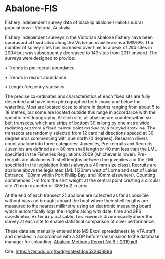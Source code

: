 # Abalone-FIS
Fishery independent survey data of blacklip abalone (Haliotis rubra) populations in Victoria, Australia

Fishery independent surveys in the Victorian Abalone Fishery have been conducted at fixed sites along the Victorian coastline since 1989/90. The number of survey sites has increased over time to a peak of 204 sites in 2004 but was subsequently decreased to 143 sites from 2017 onward. 
The surveys were designed to provide:

•	Trends in pre-recruit abundance

•	Trends in recruit abundance

•	Length frequency statistics

The precise co-ordinates and characteristics of each fixed site are fully described and have been photographed both above and below the waterline. Most are located close to shore in depths ranging from about 5 to 18 metres, but some are located outside this range in accordance with the specific reef topography. At each site, all abalone are counted within six belt transects, which are strips of bottom 30 m long by one metre wide radiating out from a fixed central point marked by a buoyed shot-line. The transects are randomly selected from 12 cardinal directions spaced at 30-degree arcs commencing with due north (0 degrees). Research divers count abalone into three categories: Juveniles, Pre-recruits and Recruits. Juveniles are defined as < 80 mm shell length or 40 mm less than the LML specified in the Fisheries Regulations 2009 (whichever is lower). Pre-recruits are abalone with shell lengths between the juveniles and the LML specified in the legislation (this is always a 40 mm size class). Recruits are abalone above the legislated LML (120mm west of Lorne and east of Lakes Entrance, 100mm within Port Phillip Bay, and 110mm elsewhere). Counting commences 5-m from the shot weight at the central point creating a circular site 70 m in diameter or 3850 m2 in area.

At the end of each transect 25 abalone are collected as far as possible without bias and brought aboard the boat where their shell lengths are measured to the nearest millimetre using an electronic measuring board which automatically logs the lengths along with date, time and GPS coordinates. As far as practicable, two research divers equally share the survey at each site to enable statistical comparison of diver performance.

These data are manually entered into MS Excel spreadsheets by VFA staff and checked in accordance with a SOP before transmission to the database manager for uploading.
[Abalone Methods Report No.9 - 2019.pdf](https://github.com/Ekologas/Abalone-FIS/files/9485238/Abalone.Methods.Report.No.9.-.2019.pdf)

Cite: https://zenodo.org/badge/latestdoi/532603896

